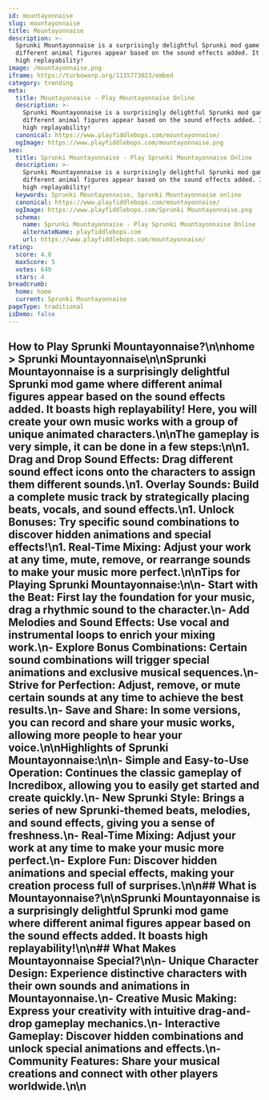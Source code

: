 ```yaml
---
id: mountayonnaise
slug: mountayonnaise
title: Mountayonnaise
description: >-
  Sprunki Mountayonnaise is a surprisingly delightful Sprunki mod game where
  different animal figures appear based on the sound effects added. It boasts
  high replayability!
image: /mountayonnaise.png
iframe: https://turbowarp.org/1135773023/embed
category: trending
meta:
  title: Mountayonnaise - Play Mountayonnaise Online
  description: >-
    Sprunki Mountayonnaise is a surprisingly delightful Sprunki mod game where
    different animal figures appear based on the sound effects added. It boasts
    high replayability!
  canonical: https://www.playfiddlebops.com/mountayonnaise/
  ogImage: https://www.playfiddlebops.com/mountayonnaise.png
seo:
  title: Sprunki Mountayonnaise - Play Sprunki Mountayonnaise Online
  description: >-
    Sprunki Mountayonnaise is a surprisingly delightful Sprunki mod game where
    different animal figures appear based on the sound effects added. It boasts
    high replayability!
  keywords: Sprunki Mountayonnaise, Sprunki Mountayonnaise online
  canonical: https://www.playfiddlebops.com/mountayonnaise/
  ogImage: https://www.playfiddlebops.com/Sprunki Mountayonnaise.png
  schema:
    name: Sprunki Mountayonnaise - Play Sprunki Mountayonnaise Online
    alternateName: playfiddlebops.com
    url: https://www.playfiddlebops.com/mountayonnaise/
rating:
  score: 4.8
  maxScore: 5
  votes: 649
  stars: 4
breadcrumb:
  home: home
  current: Sprunki Mountayonnaise
pageType: traditional
isDemo: false
---
```


## How to Play Sprunki Mountayonnaise?\n\nhome > Sprunki Mountayonnaise\n\nSprunki Mountayonnaise is a surprisingly delightful Sprunki mod game where different animal figures appear based on the sound effects added. It boasts high replayability! Here, you will create your own music works with a group of unique animated characters.\n\nThe gameplay is very simple, it can be done in a few steps:\n\n1. **Drag and Drop Sound Effects**: Drag different sound effect icons onto the characters to assign them different sounds.\n1. **Overlay Sounds**: Build a complete music track by strategically placing beats, vocals, and sound effects.\n1. **Unlock Bonuses**: Try specific sound combinations to discover hidden animations and special effects!\n1. **Real-Time Mixing**: Adjust your work at any time, mute, remove, or rearrange sounds to make your music more perfect.\n\nTips for Playing Sprunki Mountayonnaise:\n\n- **Start with the Beat**: First lay the foundation for your music, drag a rhythmic sound to the character.\n- **Add Melodies and Sound Effects**: Use vocal and instrumental loops to enrich your mixing work.\n- **Explore Bonus Combinations**: Certain sound combinations will trigger special animations and exclusive musical sequences.\n- **Strive for Perfection**: Adjust, remove, or mute certain sounds at any time to achieve the best results.\n- **Save and Share**: In some versions, you can record and share your music works, allowing more people to hear your voice.\n\nHighlights of Sprunki Mountayonnaise:\n\n- **Simple and Easy-to-Use Operation**: Continues the classic gameplay of Incredibox, allowing you to easily get started and create quickly.\n- **New Sprunki Style**: Brings a series of new Sprunki-themed beats, melodies, and sound effects, giving you a sense of freshness.\n- **Real-Time Mixing**: Adjust your work at any time to make your music more perfect.\n- **Explore Fun**: Discover hidden animations and special effects, making your creation process full of surprises.\n\n## What is Mountayonnaise?\n\nSprunki Mountayonnaise is a surprisingly delightful Sprunki mod game where different animal figures appear based on the sound effects added. It boasts high replayability!\n\n## What Makes Mountayonnaise Special?\n\n- **Unique Character Design**: Experience distinctive characters with their own sounds and animations in Mountayonnaise.\n- **Creative Music Making**: Express your creativity with intuitive drag-and-drop gameplay mechanics.\n- **Interactive Gameplay**: Discover hidden combinations and unlock special animations and effects.\n- **Community Features**: Share your musical creations and connect with other players worldwide.\n\n